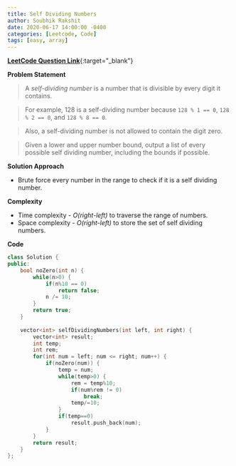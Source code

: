 ```yaml
---
title: Self Dividing Numbers
author: Soubhik Rakshit
date: 2020-06-17 14:00:00 -0400
categories: [Leetcode, Code]
tags: [easy, array]
---
```


[**LeetCode Question Link**](https://leetcode.com/problems/self-dividing-numbers/){:target="_blank"}

**Problem Statement**

> A _self-dividing number_ is a number that is divisible by every digit it contains.

> For example, 128 is a self-dividing number because `128 % 1 == 0`, `128 % 2 == 0`, and `128 % 8 == 0`.

> Also, a self-dividing number is not allowed to contain the digit zero.

> Given a lower and upper number bound, output a list of every possible self dividing number, including the bounds if possible.

**Solution Approach**

* Brute force every number in the range to check if it is a self dividing number.

**Complexity**

* Time complexity - _O(right-left)_ to traverse the range of numbers.
* Space complexity - _O(right-left)_ to store the set of self dividing numbers.

**Code**

```c++
class Solution {
public:
    bool noZero(int n) {
        while(n>0) {
            if(n%10 == 0)
                return false;
            n /= 10;
        }
        return true;
    }
    
    vector<int> selfDividingNumbers(int left, int right) {
        vector<int> result;
        int temp;
        int rem;
        for(int num = left; num <= right; num++) {
            if(noZero(num)) {
                temp = num;
                while(temp>0) {
                    rem = temp%10;
                    if(num%rem != 0)
                        break;
                    temp/=10;
                }
                if(temp==0)
                    result.push_back(num);
            }
        }
        return result;
    }
};
```